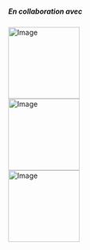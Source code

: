 <h5 class="fw-bold text-grey-6 my-2">En collaboration avec</h2>
<div class="w-100 row ">
<div class="my-2 col-xs-12 col-sm-4">
    <a class="" href="https://www.inserm.fr/" target="_blank">
    <img class="" border="0" src="/assets/images/l/inserm.svg" alt="Image" title="Image" style="max-width: 100%;" width="143"/>
    </a>
</div>
<div class="my-2 col-xs-12 col-sm-4">
    <a class="" href="https://medecine.sorbonne-universite.fr/" target="_blank">
        <img border="0" src="/assets/images/l/suniv-h.svg" alt="Image" title="Image" style="max-width: 100%;" width="143"/>
    </a>
</div>
<div class="my-2 col-xs-12 col-sm-4">
    <a class="" href="https://www.santepubliquefrance.fr/" target="_blank">
        <img border="0" src="/assets/images/l/spf.svg" alt="Image" title="Image" style="max-width: 100%;" width="143"/>
    </a>
</div>
</div>